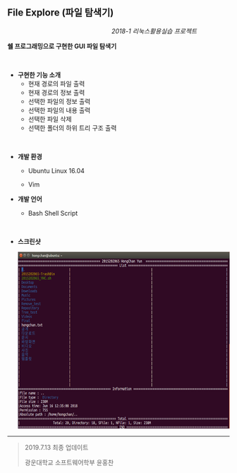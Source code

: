 ## File Explore (파일 탐색기)

&nbsp;&nbsp;&nbsp;&nbsp;&nbsp;&nbsp;&nbsp;&nbsp;&nbsp;&nbsp;&nbsp;&nbsp;&nbsp;&nbsp;&nbsp;&nbsp;&nbsp;&nbsp;&nbsp;&nbsp;&nbsp;&nbsp;&nbsp;&nbsp;&nbsp;&nbsp;&nbsp;&nbsp;&nbsp;&nbsp;&nbsp;&nbsp;&nbsp;&nbsp;&nbsp;&nbsp;&nbsp;&nbsp;&nbsp;&nbsp;&nbsp;&nbsp;&nbsp;&nbsp;&nbsp;&nbsp;&nbsp;&nbsp;&nbsp;&nbsp;&nbsp;&nbsp;&nbsp;&nbsp;&nbsp;&nbsp;&nbsp;&nbsp;&nbsp;&nbsp;*2018-1 리눅스활용실습 프로젝트*

**쉘 프로그래밍으로 구현한 GUI 파일 탐색기**

<br>

- **구현한 기능 소개**
  - 현재 경로의 파일 출력
  - 현재 경로의 정보 출력
  - 선택한 파일의 정보 출력
  - 선택한 파일의 내용 출력
  - 선택한 파일 삭제
  - 선택한 폴더의 하위 트리 구조 출력

<br>

+ **개발 환경**
  
  + Ubuntu Linux 16.04
  
  + Vim
  
    
  
+ **개발 언어**
  
  + Bash Shell Script

<br>

- **스크린샷**

  <img width="600" height="400" src="./readimg/img.png"></img>
  
  

---

> 2019.7.13 최종 업데이트
>
> 광운대학교 소프트웨어학부 윤홍찬

